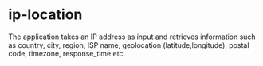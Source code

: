 # ip-location
The application takes an IP address as input and retrieves information such as country, city, region, ISP name, geolocation (latitude,longitude), postal code, timezone, response_time etc.
